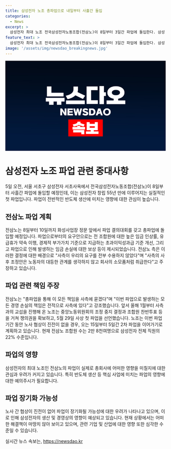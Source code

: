 ```yaml
---
title: 삼성전자 노조 총파업으로 내일부터 사흘간 돌입
categories:
  - News
excerpt: >
  삼성전자 최대 노조 전국삼성전자노동조합(전삼노)이 8일부터 3일간 파업에 돌입한다. 삼성 창립 55년만에 첫 실질적 파업으로 관심을 모으며, 화성사업장 정문 앞에서 총파업 결의대회를 연다. 높은 임금 인상, 유급휴가 약속 이행 등 요구하며, 노사간 협상이 진전이 없을 시 15일부터 5일간 2차 파업을 예고하고 있다. 현재 전삼노 조합원은 삼성전자 전체 직원의 22% 수준인 2만 8천여명이며, 파업으로 인해 반도체 생산 등에 영향을 미칠 것으로 우려된다.
feature_text: >
  삼성전자 최대 노조 전국삼성전자노동조합(전삼노)이 8일부터 3일간 파업에 돌입한다. 삼성 창립 55년만에 첫 실질적 파업으로 관심을 모으며, 화성사업장 정문 앞에서 총파업 결의대회를 연다. 높은 임금 인상, 유급휴가 약속 이행 등 요구하며, 노사간 협상이 진전이 없을 시 15일부터 5일간 2차 파업을 예고하고 있다. 현재 전삼노 조합원은 삼성전자 전체 직원의 22% 수준인 2만 8천여명이며, 파업으로 인해 반도체 생산 등에 영향을 미칠 것으로 우려된다.
image: '/assets/img/newsdao_breakingnews.jpg'
---
```


<p><img src="/assets/img/newsdao_breakingnews.jpg" alt="cryptoinkorea 속보" /></p>

<h1>삼성전자 노조 파업 관련 중대사항</h1>

<p data-ke-size="size16">5일 오전, 서울 서초구 삼성전자 서초사옥에서 전국삼성전자노동조합(전삼노)이 8일부터 사흘간 파업에 돌입할 예정인데, 이는 삼성전자 창립 55년 만에 이루어지는 실질적인 첫 파업입니다. 파업이 전반적인 반도체 생산에 미치는 영향에 대한 관심이 높습니다. </p>

<h2 data-ke-size="size26">전삼노 파업 계획</h2>

<p data-ke-size="size16">전삼노는 8일부터 10일까지 화성사업장 정문 앞에서 파업 결의대회를 갖고 총파업에 돌입할 예정입니다. 파업으로부터의 요구안으로는 전 조합원에 대한 높은 임금 인상률, 유급휴가 약속 이행, 경제적 부가가치 기준으로 지급하는 초과이익성과급 기준 개선, 그리고 파업으로 인해 발생하는 임금 손실에 대한 보상 등이 제시되었습니다. 전삼노 측은 이러한 결정에 대한 배경으로 "사측이 우리의 요구를 전부 수용하지 않았다"며 "사측의 사후 조정안은 노동자의 대등한 관계를 생각하지 않고 회사의 소모품처럼 취급한다"고 주장하고 있습니다.</p>

<h2 data-ke-size="size26">파업 관련 책임 주장</h2>

<p data-ke-size="size16">전삼노는 "총파업을 통해 이 모든 책임을 사측에 묻겠다"며 "이번 파업으로 발생하는 모든 경영 손실의 책임은 전적으로 사측에 있다"고 강조했습니다. 앞서 올해 1월부터 사측과의 교섭을 진행해 온 노조는 중앙노동위원회의 조정 중지 결정과 조합원 찬반투표 등을 거쳐 쟁의권을 확보하고, 5월 29일 사상 첫 파업을 선언했습니다. 노조는 이번 파업 기간 동안 노사 협상이 진전이 없을 경우, 오는 15일부터 5일간 2차 파업을 이어가기로 계획하고 있습니다. 현재 전삼노 조합원 수는 2만 8천여명으로 삼성전자 전체 직원의 22% 수준입니다.</p>

<h2 data-ke-size="size26">파업의 영향</h2>

<p data-ke-size="size16">삼성전자의 최대 노조인 전삼노의 파업이 실제로 총회사에 어떠한 영향을 미칠지에 대한 관심과 우려가 커지고 있습니다. 특히 반도체 생산 등 핵심 사업에 미치는 파업의 영향에 대한 예의주시가 필요합니다. </p>

<h2 data-ke-size="size26">파업 장기화 가능성</h2>

<p data-ke-size="size16">노사 간 협상이 진전이 없어 파업이 장기화될 가능성에 대한 우려가 나타나고 있으며, 이로 인해 삼성전자의 생산 및 경영상의 영향이 예상되고 있습니다. 현재 상황에서는 어떠한 해결책이 마땅치 않아 보이고 있으며, 관련 기업 및 산업에 대한 영향 또한 심각한 수준일 수 있습니다.</p>
실시간 뉴스 속보는, <a href="https://newsdao.kr" rel="dofollow">https://newsdao.kr</a>


